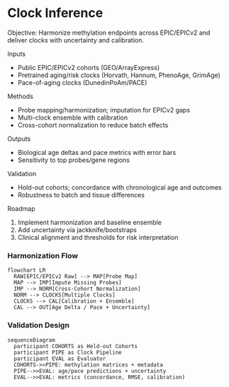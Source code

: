 # Clock Inference

Objective: Harmonize methylation endpoints across EPIC/EPICv2 and deliver clocks with uncertainty and calibration.

Inputs
- Public EPIC/EPICv2 cohorts (GEO/ArrayExpress)
- Pretrained aging/risk clocks (Horvath, Hannum, PhenoAge, GrimAge)
- Pace-of-aging clocks (DunedinPoAm/PACE)

Methods
- Probe mapping/harmonization; imputation for EPICv2 gaps
- Multi-clock ensemble with calibration 
- Cross-cohort normalization to reduce batch effects

Outputs
- Biological age deltas and pace metrics with error bars
- Sensitivity to top probes/gene regions

Validation
- Hold-out cohorts; concordance with chronological age and outcomes
- Robustness to batch and tissue differences

Roadmap
1) Implement harmonization and baseline ensemble
2) Add uncertainty via jackknife/bootstraps
3) Clinical alignment and thresholds for risk interpretation

### Harmonization Flow
```mermaid
flowchart LR
  RAW[EPIC/EPICv2 Raw] --> MAP[Probe Map]
  MAP --> IMP[Impute Missing Probes]
  IMP --> NORM[Cross‑Cohort Normalization]
  NORM --> CLOCKS[Multiple Clocks]
  CLOCKS --> CAL[Calibration + Ensemble]
  CAL --> OUT[Age Delta / Pace + Uncertainty]
```

### Validation Design
```mermaid
sequenceDiagram
  participant COHORTS as Held-out Cohorts
  participant PIPE as Clock Pipeline
  participant EVAL as Evaluator
  COHORTS->>PIPE: methylation matrices + metadata
  PIPE-->>EVAL: age/pace predictions + uncertainty
  EVAL-->>EVAL: metrics (concordance, RMSE, calibration)
```
